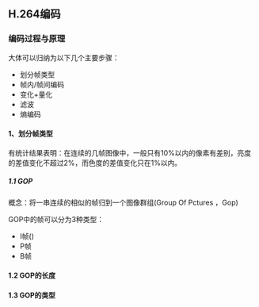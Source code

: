 ## H.264编码

### 编码过程与原理

大体可以归纳为以下几个主要步骤：

* 划分帧类型
* 帧内/帧间编码
* 变化+量化
* 滤波
* 熵编码

#### 1、划分帧类型

有统计结果表明：在连续的几帧图像中，一般只有10%以内的像素有差别，亮度的差值变化不超过2%，而色度的差值变化只在1%以内。

#####  1.1 GOP

概念：将一串连续的相似的帧归到一个图像群组(Group Of Pctures ，Gop)

GOP中的帧可以分为3种类型：

* I帧()
* P帧
* B帧

#### 1.2 GOP的长度

#### 1.3 GOP的类型


